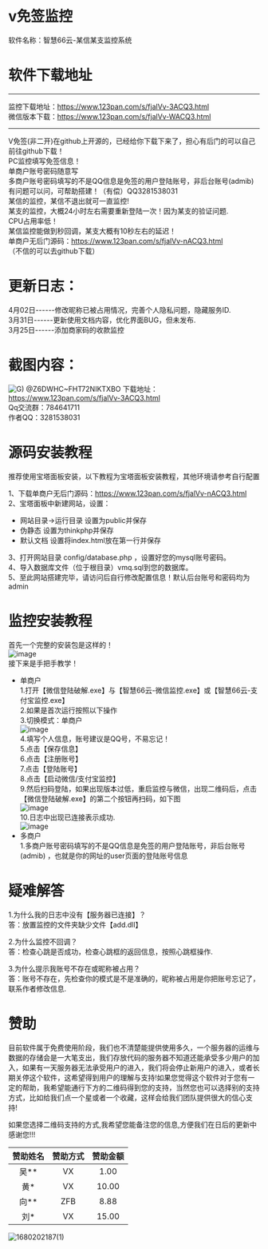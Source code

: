 # v免签监控
软件名称：智慧66云-某信某支监控系统  
# 软件下载地址
***  
监控下载地址：https://www.123pan.com/s/fjalVv-3ACQ3.html  
微信版本下载：https://www.123pan.com/s/fjalVv-WACQ3.html  
***  


V免签(非二开)在github上开源的，已经给你下载下来了，担心有后门的可以自己前往github下载！  
PC监控填写免签信息！  
单商户账号密码随意写  
多商户账号密码填写的不是QQ信息是免签的用户登陆账号，非后台账号(admib)  
有问题可以问，可帮助搭建！（有偿）QQ3281538031  
某信的监控，某信不退出就可一直监控!  
某支的监控，大概24小时左右需要重新登陆一次！因为某支的验证问题.  
CPU占用率低！  
某信监控能做到秒回调，某支大概有10秒左右的延迟！  
单商户无后门源码：https://www.123pan.com/s/fjalVv-nACQ3.html  
（不信的可以去github下载）

# 更新日志：
4月02日------修改昵称已被占用情况，完善个人隐私问题，隐藏服务ID.  
3月31日------更新使用文档内容，优化界面BUG，但未发布.  
3月25日------添加商家码的收款监控  

# 截图内容：
![G) @Z6DWHC~FHT72NIKTXBO](https://user-images.githubusercontent.com/62324707/226256325-8815adaa-65c1-4793-b644-280e7131bba8.png)
下载地址：https://www.123pan.com/s/fjalVv-3ACQ3.html  
Qq交流群：784641711  
作者QQ：3281538031  

# 源码安装教程
推荐使用宝塔面板安装，以下教程为宝塔面板安装教程，其他环境请参考自行配置

1、下载单商户无后门源码：https://www.123pan.com/s/fjalVv-nACQ3.html   
2、宝塔面板中新建网站，设置：  
 + 网站目录->运行目录 设置为public并保存
 + 伪静态 设置为thinkphp并保存
 + 默认文档 设置将index.html放在第一行并保存  
 
3、打开网站目录 config/database.php ，设置好您的mysql账号密码。    
4、导入数据库文件（位于根目录）vmq.sql到您的数据库。  
5、至此网站搭建完毕，请访问后自行修改配置信息！默认后台账号和密码均为admin   

# 监控安装教程
首先一个完整的安装包是这样的！  
![image](https://user-images.githubusercontent.com/62324707/229336836-685487b1-ccbb-45ce-a5cd-528d252dc635.png)  
接下来是手把手教学！  
+ 单商户  
1.打开【微信登陆破解.exe】与【智慧66云-微信监控.exe】或【智慧66云-支付宝监控.exe】  
2.如果是首次运行按照以下操作  
3.切换模式：单商户  
![image](https://user-images.githubusercontent.com/62324707/229337107-a67cd649-c3d2-4ef6-a03e-e329b5e221fb.png)  
4.填写个人信息，账号建议是QQ号，不易忘记！    
5.点击【保存信息】  
6.点击【注册账号】  
7.点击【登陆账号】  
8.点击【启动微信/支付宝监控】  
9.然后扫码登陆，如果出现版本过低，重启监控与微信，出现二维码后，点击【微信登陆破解.exe】的第二个按钮再扫码，如下图   
![image](https://user-images.githubusercontent.com/62324707/229337323-f2a80bdb-8f44-4a75-9cd9-eacadd91084d.png)    
10.日志中出现已连接表示成功.  
![image](https://user-images.githubusercontent.com/62324707/229337355-9fcd6196-42cb-4516-8f81-e730a7fa62ae.png)  
+ 多商户  
1.多商户账号密码填写的不是QQ信息是免签的用户登陆账号，非后台账号(admib)  ，也就是你的网址的user页面的登陆账号信息  
# 疑难解答  
1.为什么我的日志中没有【服务器已连接】？  
答：放置监控的文件夹缺少文件【add.dll】 

2.为什么监控不回调？  
答：检查心跳是否成功，检查心跳框的返回信息，按照心跳框操作.  

3.为什么提示我账号不存在或昵称被占用？  
答：账号不存在，先检查你的模式是不是准确的，昵称被占用是你把账号忘记了，联系作者修改信息.  

# 赞助      
目前软件属于免费使用阶段，我们也不清楚能提供使用多久，一个服务器的运维与数据的存储会是一大笔支出，我们存放代码的服务器不知道还能承受多少用户的加入，如果有一天服务器无法承受用户的进入，我们将会停止新用户的进入，或者长期关停这个软件，这希望得到用户的理解与支持!如果您觉得这个软件对于您有一定的帮助，我希望能通行下方的二维码得到您的支持，当然您也可以选择别的支持方式，比如给我们点一个星或者一个收藏，这样会给我们团队提供很大的信心支持!  

如果您选择二维码支持的方式,我希望您能备注您的信息,方便我们在日后的更新中感谢您!!!  

|赞助姓名|赞助方式|赞助金额 | 
|:------:|:------:|:------:|  
|吴**    |VX      |1.00    |
|黄*     |VX      |10.00   |
|向**    |ZFB     |8.88    |
|刘*     |VX      |15.00   |

![1680202187(1)](https://user-images.githubusercontent.com/62324707/228935171-e4637980-b640-431a-9071-b2f081bdfd55.jpg)
